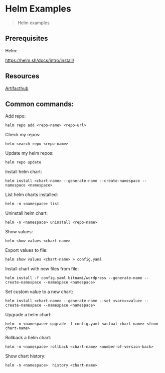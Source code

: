 # Helm Examples

> Helm examples

## Prerequisites

Helm:

https://helm.sh/docs/intro/install/

## Resources

[Artifacthub](https://artifacthub.io/)

## Common commands:

Add repo:
```ssh
helm repo add <repo-name> <repo-url>
```

Check my repos:
```ssh
helm search repo <repo-name>
```

Update my helm repos:
```ssh
helm repo update   
```

Install helm chart:
```ssh
helm install <chart-name> --generate-name --create-namespace --namespace <namespace>
```

List helm charts installed:
```ssh
helm -n <namespace> list
```

Uninstall helm chart:
```ssh
helm -n <namespace> uninstall <repo-name>
```

Show values:
```ssh
helm show values <chart-name>
```

Export values to file:
```ssh
helm show values <chart-name> > config.yaml
```

Install chart with new files from file:
```ssh
helm install -f config.yaml bitnami/wordpress --generate-name --create-namespace --namespace <namespace>
```

Set custom value to a new chart:
```ssh
helm install <chart-name> --generate-name --set <var>=<value> --create-namespace --namespace <namespace>
```

Upgrade a helm chart:
```ssh
helm -n <namespace> upgrade -f config.yaml <actual-chart-name> <from-chart-name>
```

Rollback a helm chart:
```ssh
helm -n <namespace> rollback <chart-name> <number-of-version-back>
```

Show chart history:
```ssh
helm -n <namespace>  history <chart-name>
```
